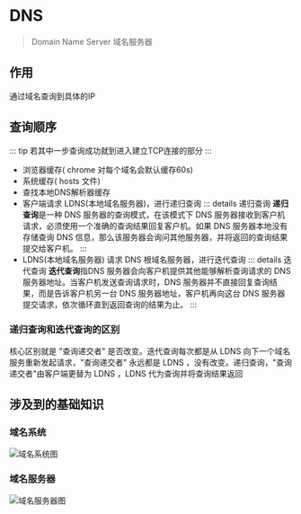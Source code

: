 # DNS
> Domain Name Server 域名服务器

## 作用
通过域名查询到具体的IP

## 查询顺序
::: tip 
若其中一步查询成功就到进入建立TCP连接的部分
:::
- 浏览器缓存( chrome 对每个域名会默认缓存60s)
- 系统缓存( hosts 文件)
- 查找本地DNS解析器缓存
- 客户端请求 LDNS(本地域名服务器)，进行递归查询
  ::: details 递归查询
  **递归查询**是一种 DNS 服务器的查询模式，在该模式下 DNS 服务器接收到客户机请求，必须使用一个准确的查询结果回复客户机。如果 DNS 服务器本地没有存储查询 DNS 信息，那么该服务器会询问其他服务器，并将返回的查询结果提交给客户机。
  :::
- LDNS(本地域名服务器) 请求 DNS 根域名服务器，进行迭代查询
  ::: details 迭代查询
  **迭代查询**指DNS 服务器会向客户机提供其他能够解析查询请求的 DNS 服务器地址。当客户机发送查询请求时，DNS 服务器并不直接回复查询结果，而是告诉客户机另一台 DNS 服务器地址，客户机再向这台 DNS 服务器提交请求，依次循环直到返回查询的结果为止。
  :::
### 递归查询和迭代查询的区别
核心区别就是 "查询递交者" 是否改变。迭代查询每次都是从 LDNS 向下一个域名服务重新发起请求，"查询递交者" 永远都是 LDNS ，没有改变。递归查询，"查询递交者"由客户端更替为 LDNS ，LDNS 代为查询并将查询结果返回

## 涉及到的基础知识
### 域名系统
![域名系统图](@assets/interview/network/domain-system.png)
### 域名服务器
![域名服务器图](@assets/interview/network/domain-server.png)